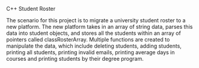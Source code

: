C++ Student Roster

The scenario for this project is to migrate a university student roster to a new platform. The new platform takes in an array of string data, parses this data into student objects, and stores all the students within an array of pointers called classRosterArray. Multiple functions are created to manipulate the data, which include deleting students, adding students, printing all students, printing invalid emails, printing average days in courses and printing students by their degree program.
